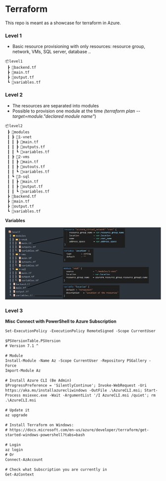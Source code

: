 # Terraform

This repo is meant as a showcase for terraform in Azure.



### **Level 1**

- Basic resource provisioning with only resources: resource group, network, VMs, SQL server, database ..

```
📦level1
 ┣ 📜backend.tf
 ┣ 📜main.tf
 ┣ 📜output.tf
 ┗ 📜variables.tf
```

### **Level 2**

- The resources are separated into modules 
- Possible to provision one module at the time *(terraform plan --target=module."declared module name"*)

```
📦level2
 ┣ 📂modules
 ┃ ┣ 📂1-vnet
 ┃ ┃ ┣ 📜main.tf
 ┃ ┃ ┣ 📜outputs.tf
 ┃ ┃ ┗ 📜variables.tf
 ┃ ┣ 📂2-vms
 ┃ ┃ ┣ 📜main.tf
 ┃ ┃ ┣ 📜outouts.tf
 ┃ ┃ ┗ 📜variables.tf
 ┃ ┗ 📂3-sql
 ┃ ┃ ┣ 📜main.tf
 ┃ ┃ ┣ 📜output.tf
 ┃ ┃ ┗ 📜variables.tf
 ┣ 📜backend.tf
 ┣ 📜main.tf
 ┣ 📜output.tf
 ┗ 📜variables.tf
```

**Variables**

![terraformAzureVariables](/img/terraformAzureVariables.png)





### **Level 3**



**Misc**
**Connect with PowerShell to Azure Subscription**

```
Set-ExecutionPolicy -ExecutionPolicy RemoteSigned -Scope CurrentUser

$PSVersionTable.PSVersion
# Version 7.1 ^ 

# Module
Install-Module -Name Az -Scope CurrentUser -Repository PSGallery -Force
Import-Module Az 

# Install Azure CLI (Be Admin)
$ProgressPreference = 'SilentlyContinue'; Invoke-WebRequest -Uri https://aka.ms/installazurecliwindows -OutFile .\AzureCLI.msi; Start-Process msiexec.exe -Wait -ArgumentList '/I AzureCLI.msi /quiet'; rm .\AzureCLI.msi

# Update it
az upgrade

# Install Terraform on Windows:
# https://docs.microsoft.com/en-us/azure/developer/terraform/get-started-windows-powershell?tabs=bash

# Login 
az login
# Or
Connect-AzAccount

# Check what Subscription you are currently in
Get-AzContext

```
